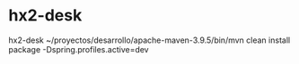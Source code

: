 # hx2-desk
hx2-desk
~/proyectos/desarrollo/apache-maven-3.9.5/bin/mvn clean install package -Dspring.profiles.active=dev
